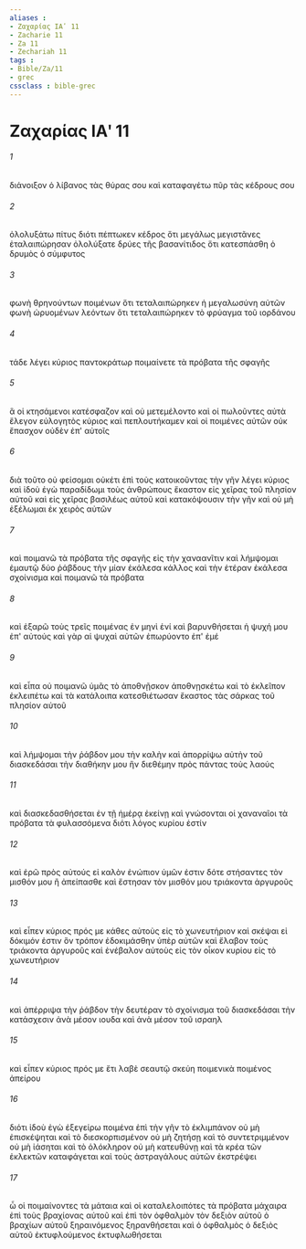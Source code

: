 ```yaml
---
aliases : 
- Ζαχαρίας ΙΑʹ 11
- Zacharie 11
- Za 11
- Zechariah 11
tags : 
- Bible/Za/11
- grec
cssclass : bible-grec
---
```


# Ζαχαρίας ΙΑʹ 11

###### 1
διάνοιξον ὁ λίβανος τὰς θύρας σου καὶ καταφαγέτω πῦρ τὰς κέδρους σου
###### 2
ὀλολυξάτω πίτυς διότι πέπτωκεν κέδρος ὅτι μεγάλως μεγιστᾶνες ἐταλαιπώρησαν ὀλολύξατε δρύες τῆς βασανίτιδος ὅτι κατεσπάσθη ὁ δρυμὸς ὁ σύμφυτος
###### 3
φωνὴ θρηνούντων ποιμένων ὅτι τεταλαιπώρηκεν ἡ μεγαλωσύνη αὐτῶν φωνὴ ὠρυομένων λεόντων ὅτι τεταλαιπώρηκεν τὸ φρύαγμα τοῦ ιορδάνου
###### 4
τάδε λέγει κύριος παντοκράτωρ ποιμαίνετε τὰ πρόβατα τῆς σφαγῆς
###### 5
ἃ οἱ κτησάμενοι κατέσφαζον καὶ οὐ μετεμέλοντο καὶ οἱ πωλοῦντες αὐτὰ ἔλεγον εὐλογητὸς κύριος καὶ πεπλουτήκαμεν καὶ οἱ ποιμένες αὐτῶν οὐκ ἔπασχον οὐδὲν ἐπ' αὐτοῖς
###### 6
διὰ τοῦτο οὐ φείσομαι οὐκέτι ἐπὶ τοὺς κατοικοῦντας τὴν γῆν λέγει κύριος καὶ ἰδοὺ ἐγὼ παραδίδωμι τοὺς ἀνθρώπους ἕκαστον εἰς χεῖρας τοῦ πλησίον αὐτοῦ καὶ εἰς χεῖρας βασιλέως αὐτοῦ καὶ κατακόψουσιν τὴν γῆν καὶ οὐ μὴ ἐξέλωμαι ἐκ χειρὸς αὐτῶν
###### 7
καὶ ποιμανῶ τὰ πρόβατα τῆς σφαγῆς εἰς τὴν χαναανῖτιν καὶ λήμψομαι ἐμαυτῷ δύο ῥάβδους τὴν μίαν ἐκάλεσα κάλλος καὶ τὴν ἑτέραν ἐκάλεσα σχοίνισμα καὶ ποιμανῶ τὰ πρόβατα
###### 8
καὶ ἐξαρῶ τοὺς τρεῖς ποιμένας ἐν μηνὶ ἑνί καὶ βαρυνθήσεται ἡ ψυχή μου ἐπ' αὐτούς καὶ γὰρ αἱ ψυχαὶ αὐτῶν ἐπωρύοντο ἐπ' ἐμέ
###### 9
καὶ εἶπα οὐ ποιμανῶ ὑμᾶς τὸ ἀποθνῇσκον ἀποθνῃσκέτω καὶ τὸ ἐκλεῖπον ἐκλειπέτω καὶ τὰ κατάλοιπα κατεσθιέτωσαν ἕκαστος τὰς σάρκας τοῦ πλησίον αὐτοῦ
###### 10
καὶ λήμψομαι τὴν ῥάβδον μου τὴν καλὴν καὶ ἀπορρίψω αὐτὴν τοῦ διασκεδάσαι τὴν διαθήκην μου ἣν διεθέμην πρὸς πάντας τοὺς λαούς
###### 11
καὶ διασκεδασθήσεται ἐν τῇ ἡμέρᾳ ἐκείνῃ καὶ γνώσονται οἱ χαναναῖοι τὰ πρόβατα τὰ φυλασσόμενα διότι λόγος κυρίου ἐστίν
###### 12
καὶ ἐρῶ πρὸς αὐτούς εἰ καλὸν ἐνώπιον ὑμῶν ἐστιν δότε στήσαντες τὸν μισθόν μου ἢ ἀπείπασθε καὶ ἔστησαν τὸν μισθόν μου τριάκοντα ἀργυροῦς
###### 13
καὶ εἶπεν κύριος πρός με κάθες αὐτοὺς εἰς τὸ χωνευτήριον καὶ σκέψαι εἰ δόκιμόν ἐστιν ὃν τρόπον ἐδοκιμάσθην ὑπὲρ αὐτῶν καὶ ἔλαβον τοὺς τριάκοντα ἀργυροῦς καὶ ἐνέβαλον αὐτοὺς εἰς τὸν οἶκον κυρίου εἰς τὸ χωνευτήριον
###### 14
καὶ ἀπέρριψα τὴν ῥάβδον τὴν δευτέραν τὸ σχοίνισμα τοῦ διασκεδάσαι τὴν κατάσχεσιν ἀνὰ μέσον ιουδα καὶ ἀνὰ μέσον τοῦ ισραηλ
###### 15
καὶ εἶπεν κύριος πρός με ἔτι λαβὲ σεαυτῷ σκεύη ποιμενικὰ ποιμένος ἀπείρου
###### 16
διότι ἰδοὺ ἐγὼ ἐξεγείρω ποιμένα ἐπὶ τὴν γῆν τὸ ἐκλιμπάνον οὐ μὴ ἐπισκέψηται καὶ τὸ διεσκορπισμένον οὐ μὴ ζητήσῃ καὶ τὸ συντετριμμένον οὐ μὴ ἰάσηται καὶ τὸ ὁλόκληρον οὐ μὴ κατευθύνῃ καὶ τὰ κρέα τῶν ἐκλεκτῶν καταφάγεται καὶ τοὺς ἀστραγάλους αὐτῶν ἐκστρέψει
###### 17
ὦ οἱ ποιμαίνοντες τὰ μάταια καὶ οἱ καταλελοιπότες τὰ πρόβατα μάχαιρα ἐπὶ τοὺς βραχίονας αὐτοῦ καὶ ἐπὶ τὸν ὀφθαλμὸν τὸν δεξιὸν αὐτοῦ ὁ βραχίων αὐτοῦ ξηραινόμενος ξηρανθήσεται καὶ ὁ ὀφθαλμὸς ὁ δεξιὸς αὐτοῦ ἐκτυφλούμενος ἐκτυφλωθήσεται
